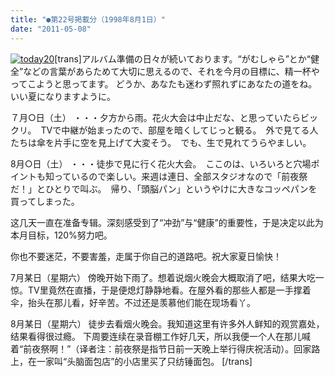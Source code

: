 ```yaml
---
title: "●第22号掲載分（1998年8月1日）"
date: "2011-05-08"
---
```


[![today20](images/today20.jpg)](https://forritz.org/home/wp-content/uploads/2011/05/today20.jpg)\[trans\]アルバム準備の日々が続いております。“がむしゃら”とか“健全”などの言葉があらためて大切に思えるので、それを今月の目標に、精一杯やってこようと思ってます。 どうか、あなたも迷わず照れずにあなたの道をね。　いい夏になりますように。

７月○日（土） ・・・夕方から雨。花火大会は中止だな、と思っていたらビックリ。　TVで中継が始まったので、部屋を暗くしてじっと観る。　外で見てる人たちは傘を片手に空を見上げて大変そう。　でも、生で見れてうらやましい。

8月○日（土） ・・・徒歩で見に行く花火大会。　ここのは、いろいろと穴場ポイントも知っているので楽しい。来週は連日、全部スタジオなので「前夜祭だ！」とひとりで叫ぶ。　帰り、「頭脳パン」というやけに大きなコッペパンを買ってしまった。

这几天一直在准备专辑。深刻感受到了“冲劲”与“健康”的重要性，于是决定以此为本月目标，120%努力吧。

你也不要迷茫，不要害羞，走属于你自己的道路吧。祝大家夏日愉快！

7月某日（星期六） 傍晚开始下雨了。想着说烟火晚会大概取消了吧，结果大吃一惊。TV里竟然在直播，于是便熄灯静静地看。在屋外看的那些人都是一手撑着伞，抬头在那儿看，好辛苦。不过还是羡慕他们能在现场看丫。

8月某日（星期六） 徒步去看烟火晚会。我知道这里有许多外人鲜知的观赏嘉处，结果看得很过瘾。 下周要连续在录音棚工作好几天，所以我便一个人在那儿喊着“前夜祭啊！”（译者注：前夜祭是指节日前一天晚上举行得庆祝活动）。回家路上，在一家叫“头脑面包店”的小店里买了只纺锤面包。 \[/trans\]
